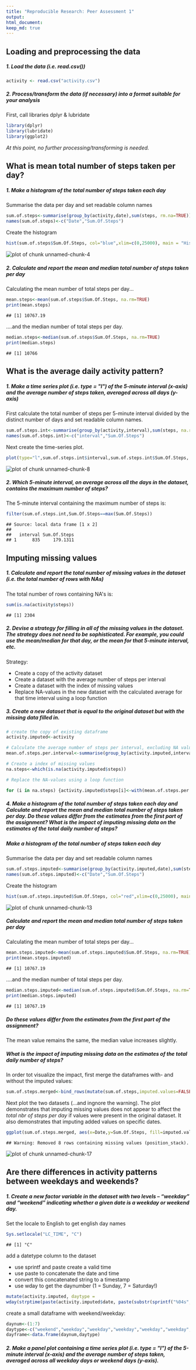 ```yaml
---
title: "Reproducible Research: Peer Assessment 1"
output: 
html_document:
keep_md: true
---
```



## Loading and preprocessing the data

##### 1. Load the data (i.e. read.csv())


```r
activity <- read.csv("activity.csv")
```

##### 2. Process/transform the data (if necessary) into a format suitable for your analysis 

First, call libraries dplyr & lubridate

```r
library(dplyr)
library(lubridate)
library(ggplot2)
```
*At this point, no further processing/transforming is needed.*


## What is mean total number of steps taken per day?

##### 1. Make a histogram of the total number of steps taken each day

Summarise the data per day and set readable column names

```r
sum.of.steps<-summarise(group_by(activity,date),sum(steps, rm.na=TRUE))
names(sum.of.steps)<-c("Date","Sum.Of.Steps")
```
Create the histogram

```r
hist(sum.of.steps$Sum.Of.Steps, col="blue",xlim=c(0,25000), main = "Histogram of steps per day", xlab="total number of steps per day")
```

![plot of chunk unnamed-chunk-4](figure/unnamed-chunk-4-1.png) 


##### 2. Calculate and report the mean and median total number of steps taken per day

Calculating the mean number of total steps per day...

```r
mean.steps<-mean(sum.of.steps$Sum.Of.Steps, na.rm=TRUE)
print(mean.steps)
```

```
## [1] 10767.19
```
....and the median number of total steps per day.

```r
median.steps<-median(sum.of.steps$Sum.Of.Steps, na.rm=TRUE)
print(median.steps)
```

```
## [1] 10766
```

## What is the average daily activity pattern?
##### 1. Make a time series plot (i.e. type = "l") of the 5-minute interval (x-axis) and the average number of steps taken, averaged across all days (y-axis)

First calculate the total number of steps per 5-minute interval divided by the distinct number of days and set readable column names.

```r
sum.of.steps.int<-summarise(group_by(activity,interval),sum(steps, na.rm=TRUE)/n_distinct(date))
names(sum.of.steps.int)<-c("interval","Sum.Of.Steps")
```

Next create the time-series plot.

```r
plot(type="l",sum.of.steps.int$interval,sum.of.steps.int$Sum.Of.Steps, xlab="5-minute interval", ylab="Avg number of steps taken", main="Avg number of steps per 5-minute interval" )   
```

![plot of chunk unnamed-chunk-8](figure/unnamed-chunk-8-1.png) 


##### 2. Which 5-minute interval, on average across all the days in the dataset, contains the maximum number of steps?

The 5-minute interval containing the maximum number of steps is:

```r
filter(sum.of.steps.int,Sum.Of.Steps==max(Sum.Of.Steps))
```

```
## Source: local data frame [1 x 2]
## 
##   interval Sum.Of.Steps
## 1      835     179.1311
```

## Imputing missing values

##### 1. Calculate and report the total number of missing values in the dataset (i.e. the total number of rows with NAs)

The total number of rows containing NA's is:

```r
sum(is.na(activity$steps))
```

```
## [1] 2304
```

##### 2. Devise a strategy for filling in all of the missing values in the dataset. The strategy does not need to be sophisticated. For example, you could use the mean/median for that day, or the mean for that 5-minute interval, etc.

Strategy:   
- Create a copy of the activity dataset   
- Create a dataset with the average number of steps per interval
- Create a dataset with the index of missing values
- Replace NA-values in the new dataset with the calculated average for that time interval using a loop function


##### 3. Create a new dataset that is equal to the original dataset but with the missing data filled in.

```r
# create the copy of existing dataframe
activity.imputed<-activity

# Calculate the average number of steps per interval, excluding NA values   
mean.of.steps.per.interval<-summarise(group_by(activity.imputed,interval),mean.of.steps=mean(steps, na.rm=TRUE))

# Create a index of missing values 
na.steps<-which(is.na(activity.imputed$steps))

# Replace the NA-values using a loop function

for (i in na.steps) {activity.imputed$steps[i]<-with(mean.of.steps.per.interval,mean.of.steps[interval==activity.imputed$interval[i]])}
```
##### 4. Make a histogram of the total number of steps taken each day and Calculate and report the mean and median total number of steps taken per day. Do these values differ from the estimates from the first part of the assignment? What is the impact of imputing missing data on the estimates of the total daily number of steps?

##### Make a histogram of the total number of steps taken each day
Summarise the data per day and set readable column names

```r
sum.of.steps.imputed<-summarise(group_by(activity.imputed,date),sum(steps, rm.na=TRUE))
names(sum.of.steps.imputed)<-c("Date","Sum.Of.Steps")
```
Create the histogram

```r
hist(sum.of.steps.imputed$Sum.Of.Steps, col="red",xlim=c(0,25000), main = "Histogram of steps per day with imputed values", xlab="total number of steps per day")
```

![plot of chunk unnamed-chunk-13](figure/unnamed-chunk-13-1.png) 

##### Calculate and report the mean and median total number of steps taken per day

Calculating the mean number of total steps per day...

```r
mean.steps.imputed<-mean(sum.of.steps.imputed$Sum.Of.Steps, na.rm=TRUE)
print(mean.steps.imputed)
```

```
## [1] 10767.19
```
....and the median number of total steps per day.

```r
median.steps.imputed<-median(sum.of.steps.imputed$Sum.Of.Steps, na.rm=TRUE)
print(median.steps.imputed)
```

```
## [1] 10767.19
```


##### Do these values differ from the estimates from the first part of the assignment?
The mean value remains the same, the median value increases slightly.

##### What is the impact of imputing missing data on the estimates of the total daily number of steps?

In order tot visualize the impact, first merge the dataframes with- and without the imputed values:

```r
sum.of.steps.merged<-bind_rows(mutate(sum.of.steps,imputed.values=FALSE),mutate(sum.of.steps.imputed,imputed.values=TRUE))
```

Next plot the two datasets (...and ingnore the warning). 
The plot demonstrates that imputing missing values does not appear to affect the *total nbr of steps per day* if values were present in the original dataset. It also demonstrates that imputing added values on specific dates. 

```r
ggplot(sum.of.steps.merged, aes(x=Date,y=Sum.Of.Steps, fill=imputed.values))+geom_bar(stat="identity") + facet_grid(imputed.values~.) + scale_fill_brewer(palette="Set1") + ggtitle ("Total nbr of steps per day - with and without computed values") + scale_x_discrete(breaks=NULL)
```

```
## Warning: Removed 8 rows containing missing values (position_stack).
```

![plot of chunk unnamed-chunk-17](figure/unnamed-chunk-17-1.png) 

## Are there differences in activity patterns between weekdays and weekends?

##### 1. Create a new factor variable in the dataset with two levels – “weekday” and “weekend” indicating whether a given date is a weekday or weekend day.

Set the locale to English to get english day names

```r
Sys.setlocale("LC_TIME", "C")
```

```
## [1] "C"
```

add a datetype column to the dataset
* use sprintf and paste create a valid time
* use paste to concatenate the date and time 
* convert this concatenated string to a timestamp
* use wday to get the daynumber (1 = Sunday, 7 = Saturday!)


```r
mutate(activity.imputed, daytype = 
wday(strptime(paste(activity.imputed$date, paste(substr(sprintf("%04s",activity.imputed$interval), 1, 2),":",substr(sprintf("%04s",activity.imputed$interval), 3, 4), sep="")), format ="%Y-%m-%d %H:%M")))
```

create a small dataframe with weekend/weekday:

```r
daynum<-(1:7)
daytype<-c("weekend","weekday","weekday","weekday","weekday","weekday","weekend")
dayframe<-data.frame(daynum,daytype)
```


   ##### 2. Make a panel plot containing a time series plot (i.e. type = "l") of the 5-minute interval (x-axis) and the average number of steps taken, averaged across all weekday days or weekend days (y-axis). 
